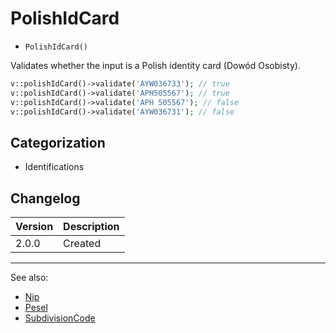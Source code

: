 # PolishIdCard

- `PolishIdCard()`

Validates whether the input is a Polish identity card (Dowód Osobisty).

```php
v::polishIdCard()->validate('AYW036733'); // true
v::polishIdCard()->validate('APH505567'); // true
v::polishIdCard()->validate('APH 505567'); // false
v::polishIdCard()->validate('AYW036731'); // false
```

## Categorization

- Identifications

## Changelog

Version | Description
--------|-------------
  2.0.0 | Created

***
See also:

- [Nip](Nip.md)
- [Pesel](Pesel.md)
- [SubdivisionCode](SubdivisionCode.md)

